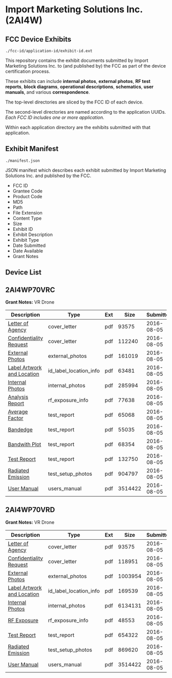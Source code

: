 # Import Marketing Solutions Inc. (2AI4W)
## FCC Device Exhibits

```
./fcc-id/application-id/exhibit-id.ext
```

This repository contains the exhibit documents submitted by Import Marketing Solutions Inc. to (and published by) the FCC as part of the device certification process.

These exhibits can include **internal photos**, **external photos**, **RF test reports**, **block diagrams**, **operational descriptions**, **schematics**, **user manuals**, and various **correspondence**.

The top-level directories are sliced by the FCC ID of each device.

The second-level directories are named according to the application UUIDs. *Each FCC ID includes one or more application.*

Within each application directory are the exhibits submitted with that application. 

## Exhibit Manifest

```
./manifest.json
```

JSON manifest which describes each exhibit submitted by Import Marketing Solutions Inc. and published by the FCC.

- FCC ID
- Grantee Code
- Product Code
- MD5
- Path
- File Extension
- Content Type
- Size
- Exhibit ID
- Exhibit Description
- Exhibit Type
- Date Submitted
- Date Available
- Grant Notes

## Device List
## 2AI4WP70VRC
**Grant Notes:** VR Drone

| Description | Type | Ext | Size | Submitted | Available |
| ----------- | ---- | --- | ---- | --------- | --------- |
| [Letter of Agency](2AI4WP70VRC/c84fd15aa4234d9e2975c33cacec995b/3089020.pdf) | cover_letter | pdf | 93575 | 2016-08-05 | 2016-08-05 |
| [Confidentiality Request](2AI4WP70VRC/c84fd15aa4234d9e2975c33cacec995b/3089021.pdf) | cover_letter | pdf | 112240 | 2016-08-05 | 2016-08-05 |
| [External Photos](2AI4WP70VRC/c84fd15aa4234d9e2975c33cacec995b/3089031.pdf) | external_photos | pdf | 161019 | 2016-08-05 | 2016-08-05 |
| [Label Artwork and Location](2AI4WP70VRC/c84fd15aa4234d9e2975c33cacec995b/3089033.pdf) | id_label_location_info | pdf | 63481 | 2016-08-05 | 2016-08-05 |
| [Internal Photos](2AI4WP70VRC/c84fd15aa4234d9e2975c33cacec995b/3089032.pdf) | internal_photos | pdf | 285994 | 2016-08-05 | 2016-08-05 |
| [Analysis Report](2AI4WP70VRC/c84fd15aa4234d9e2975c33cacec995b/3089034.pdf) | rf_exposure_info | pdf | 77638 | 2016-08-05 | 2016-08-05 |
| [Average Factor](2AI4WP70VRC/c84fd15aa4234d9e2975c33cacec995b/3089026.pdf) | test_report | pdf | 65068 | 2016-08-05 | 2016-08-05 |
| [Bandedge](2AI4WP70VRC/c84fd15aa4234d9e2975c33cacec995b/3089027.pdf) | test_report | pdf | 55035 | 2016-08-05 | 2016-08-05 |
| [Bandwith Plot](2AI4WP70VRC/c84fd15aa4234d9e2975c33cacec995b/3089028.pdf) | test_report | pdf | 68354 | 2016-08-05 | 2016-08-05 |
| [Test Report](2AI4WP70VRC/c84fd15aa4234d9e2975c33cacec995b/3089029.pdf) | test_report | pdf | 132750 | 2016-08-05 | 2016-08-05 |
| [Radiated Emission](2AI4WP70VRC/c84fd15aa4234d9e2975c33cacec995b/3089030.pdf) | test_setup_photos | pdf | 904797 | 2016-08-05 | 2016-08-05 |
| [User Manual](2AI4WP70VRC/c84fd15aa4234d9e2975c33cacec995b/3089022.pdf) | users_manual | pdf | 3514422 | 2016-08-05 | 2016-08-05 |
## 2AI4WP70VRD
**Grant Notes:** VR Drone

| Description | Type | Ext | Size | Submitted | Available |
| ----------- | ---- | --- | ---- | --------- | --------- |
| [Letter of Agency](2AI4WP70VRD/7991a2a1f6a3b899ac6659dd0313406e/3089020.pdf) | cover_letter | pdf | 93575 | 2016-08-05 | 2016-08-05 |
| [Confidentiality Request](2AI4WP70VRD/7991a2a1f6a3b899ac6659dd0313406e/3089036.pdf) | cover_letter | pdf | 118951 | 2016-08-05 | 2016-08-05 |
| [External Photos](2AI4WP70VRD/7991a2a1f6a3b899ac6659dd0313406e/3089043.pdf) | external_photos | pdf | 1003954 | 2016-08-05 | 2016-08-05 |
| [Label Artwork and Location](2AI4WP70VRD/7991a2a1f6a3b899ac6659dd0313406e/3089044.pdf) | id_label_location_info | pdf | 169539 | 2016-08-05 | 2016-08-05 |
| [Internal Photos](2AI4WP70VRD/7991a2a1f6a3b899ac6659dd0313406e/3089045.pdf) | internal_photos | pdf | 6134131 | 2016-08-05 | 2016-08-05 |
| [RF Exposure](2AI4WP70VRD/7991a2a1f6a3b899ac6659dd0313406e/3089046.pdf) | rf_exposure_info | pdf | 48553 | 2016-08-05 | 2016-08-05 |
| [Test Report](2AI4WP70VRD/7991a2a1f6a3b899ac6659dd0313406e/3089041.pdf) | test_report | pdf | 654322 | 2016-08-05 | 2016-08-05 |
| [Radiated Emission](2AI4WP70VRD/7991a2a1f6a3b899ac6659dd0313406e/3089042.pdf) | test_setup_photos | pdf | 869620 | 2016-08-05 | 2016-08-05 |
| [User Manual](2AI4WP70VRD/7991a2a1f6a3b899ac6659dd0313406e/3089022.pdf) | users_manual | pdf | 3514422 | 2016-08-05 | 2016-08-05 |
